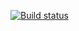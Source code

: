[![Build status](https://ci.appveyor.com/api/projects/status/jpdisbx6lljij59g/branch/main?svg=true)](https://ci.appveyor.com/project/VyacheslavPomortsev/pattern2/branch/main)